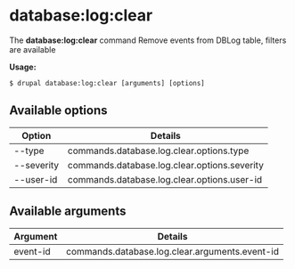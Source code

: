# database:log:clear
The **database:log:clear** command Remove events from DBLog table, filters are available

**Usage:**
```
$ drupal database:log:clear [arguments] [options] 
```

## Available options
Option | Details
-------|-------------
--type | commands.database.log.clear.options.type
--severity | commands.database.log.clear.options.severity
--user-id | commands.database.log.clear.options.user-id

## Available arguments
Argument | Details
---------|-------------
event-id | commands.database.log.clear.arguments.event-id
